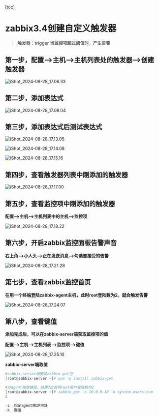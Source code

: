 [toc]



# zabbix3.4创建自定义触发器

> **触发器：trigger	当监控项超过阈值时，产生告警**



## 第一步，配置-->主机-->主机列表处的触发器-->创建触发器

![iShot_2024-08-28_17.06.33](https://gitea.pptfz.cn/pptfz/picgo-images/raw/branch/master/img/iShot_2024-08-28_17.06.33.png)







## 第二步，添加表达式

![iShot_2024-08-28_17.08.04](https://gitea.pptfz.cn/pptfz/picgo-images/raw/branch/master/img/iShot_2024-08-28_17.08.04.png)





## 第三步，添加表达式后测试表达式

![iShot_2024-08-28_17.13.05](https://gitea.pptfz.cn/pptfz/picgo-images/raw/branch/master/img/iShot_2024-08-28_17.13.05.png)







![iShot_2024-08-28_17.14.08](https://gitea.pptfz.cn/pptfz/picgo-images/raw/branch/master/img/iShot_2024-08-28_17.14.08.png)







![iShot_2024-08-28_17.15.16](https://gitea.pptfz.cn/pptfz/picgo-images/raw/branch/master/img/iShot_2024-08-28_17.15.16.png)



## 第四步，查看触发器列表中刚添加的触发器

![iShot_2024-08-28_17.17.00](https://gitea.pptfz.cn/pptfz/picgo-images/raw/branch/master/img/iShot_2024-08-28_17.17.00.png)





## 第五步，查看监控项中刚添加的触发器

**配置-->主机-->主机列表中的主机-->监控项**

![iShot_2024-08-28_17.18.22](https://gitea.pptfz.cn/pptfz/picgo-images/raw/branch/master/img/iShot_2024-08-28_17.18.22.png)





## 第六步，开启zabbix监控面板告警声音

**右上角-->小人头-->正在发送消息-->勾选要接受的告警**

![iShot_2024-08-28_17.21.28](https://gitea.pptfz.cn/pptfz/picgo-images/raw/branch/master/img/iShot_2024-08-28_17.21.28.png)





## 第七步，查看zabbix监控首页

**在用一个终端登陆zabbix-agent主机，此时root登陆数为2，就会触发告警**

![iShot_2024-08-28_17.24.07](https://gitea.pptfz.cn/pptfz/picgo-images/raw/branch/master/img/iShot_2024-08-28_17.24.07.png)





## 第八步，查看键值

**添加完成后，可以在zabbix-server端获取监控项的值**

**配置-->主机-->主机列表-->监控项-->键值**

![iShot_2024-08-28_17.25.10](https://gitea.pptfz.cn/pptfz/picgo-images/raw/branch/master/img/iShot_2024-08-28_17.25.10.png)



**zabbix-server端取值**

```python
#zabbix-server端安装zabbix-get包
[root@zabbix-server ~]# yum -y install zabbix-get

#对agent端取键值，结果为2表明root用户登陆数为2
[root@zabbix-server ~]# zabbix_get -s 10.0.0.10 -k system.users.num
2

-s	指定agent端IP地址
-k	键值
```

